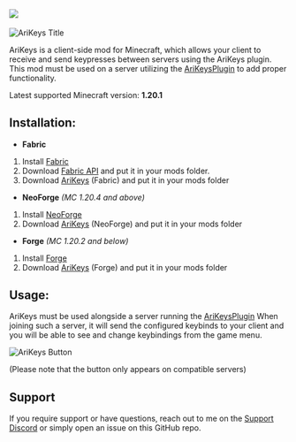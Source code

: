 [<img src="https://img.shields.io/badge/Donate-Paypal-blue">](https://www.paypal.com/donate/?hosted_button_id=XWVR2XKQ8UVLN)
---
![AriKeys Title](https://i.imgur.com/OMtfz7Z.png)

AriKeys is a client-side mod for Minecraft, which allows your client to receive and send keypresses between servers using the AriKeys plugin.
This mod must be used on a server utilizing the [AriKeysPlugin](https://www.spigotmc.org/resources/arikeysplugin-custom-keybinds.105968/) to add proper functionality.

Latest supported Minecraft version: **1.20.1**

## Installation:
- **Fabric**
1. Install [Fabric](https://fabricmc.net/use/installer/)
2. Download [Fabric API](https://www.curseforge.com/minecraft/mc-mods/fabric-api) and put it in your mods folder.
3. Download [AriKeys](https://github.com/ASangarin/AriKeys/releases) (Fabric) and put it in your mods folder

- **NeoForge** *(MC 1.20.4 and above)*
1. Install [NeoForge](https://projects.neoforged.net/neoforged/neoforge)
2. Download [AriKeys](https://github.com/ASangarin/AriKeys/releases) (NeoForge) and put it in your mods folder

- **Forge** *(MC 1.20.2 and below)*
1. Install [Forge](https://files.minecraftforge.net/net/minecraftforge/forge/)
2. Download [AriKeys](https://github.com/ASangarin/AriKeys/releases) (Forge) and put it in your mods folder

## Usage:
AriKeys must be used alongside a server running the [AriKeysPlugin](https://www.spigotmc.org/resources/arikeysplugin-custom-keybinds.105968/)
When joining such a server, it will send the configured keybinds to your client and you will be able to see and change keybindings from the game menu.

![AriKeys Button](https://i.imgur.com/bUypgi1.png)

(Please note that the button only appears on compatible servers)

## Support
If you require support or have questions, reach out to me on the [Support Discord](https://discord.gg/bPkStPTmNK) or simply open an issue on this GitHub repo.
